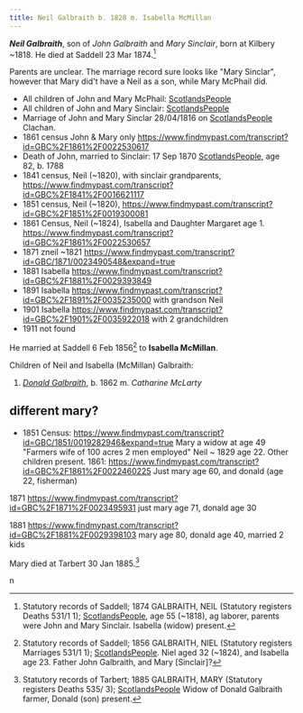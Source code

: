 ```yaml
---
title: Neil Galbraith b. 1828 m. Isabella McMillan
---
```

***Neil Galbraith***, son of *John Galbraith* and *Mary Sinclair*, born at Kilbery ~1818.  He died at Saddell 23 Mar 1874.[^death]

Parents are unclear.  The marriage record sure looks like "Mary Sinclar", however that Mary did't have a Neil as a son, while Mary McPhail did.

*  All children of John and Mary McPhail: [ScotlandsPeople](https://www.scotlandspeople.gov.uk/record-results?search_type=people&event=%28B%20OR%20C%20OR%20S%29&record_type%5B0%5D=opr_births&church_type=Old%20Parish%20Registers&dl_cat=church&dl_rec=church-births-baptisms&surname=galbr&surname_so=starts&forename_so=starts&from_year=1810&to_year=1845&parent_names=john&parent_names_so=exact&parent_name_two=mcphail&parent_name_two_so=soundex&county=ARGYLL&record=Church%20of%20Scotland%20%28old%20parish%20registers%29%20Roman%20Catholic%20Church%20Other%20churches&rd_real_name%5B0%5D=KILBERRY%20OR%20KILCALMONELL%20AND%20KILBERRY&rd_display_name%5B0%5D=KILBERRY%7CKILCALMONELL%20AND%20KILBERRY_KILBERRY&rd_label%5B0%5D=KILBERRY&rd_name%5B0%5D=KILBERRY%20OR%20KILCALMONELL%20AND%20KILBERRY&sort=asc&order=Date&field=year)
* All children of John and Mary Sinclair: [ScotlandsPeople](https://www.scotlandspeople.gov.uk/record-results?search_type=people&event=%28B%20OR%20C%20OR%20S%29&record_type%5B0%5D=opr_births&church_type=Old%20Parish%20Registers&dl_cat=church&dl_rec=church-births-baptisms&surname=galbr&surname_so=starts&forename_so=starts&from_year=1810&to_year=1845&parent_names=john&parent_names_so=exact&parent_name_two=sin&parent_name_two_so=starts&county=ARGYLL&record=Church%20of%20Scotland%20%28old%20parish%20registers%29%20Roman%20Catholic%20Church%20Other%20churches&rd_real_name%5B0%5D=KILBERRY%20OR%20KILCALMONELL%20AND%20KILBERRY&rd_display_name%5B0%5D=KILBERRY%7CKILCALMONELL%20AND%20KILBERRY_KILBERRY&rd_label%5B0%5D=KILBERRY&rd_name%5B0%5D=KILBERRY%20OR%20KILCALMONELL%20AND%20KILBERRY&sort=asc&order=Date&field=year)
* Marriage of John and Mary Sinclar 28/04/1816 on [ScotlandsPeople](https://www.scotlandspeople.gov.uk/view-image/nrs_opr_records/9531131?image=415&return_row=0)  Clachan.
* 1861 census John & Mary only https://www.findmypast.com/transcript?id=GBC%2F1861%2F0022530617
* Death of John, married to Sinclair: 17 Sep 1870  [ScotlandsPeople](https://www.scotlandspeople.gov.uk/view-image/nrs_stat_deaths/1271370?return_row=1), age 82, b. 1788
* 1841 census, Neil (~1820), with sinclair grandparents, https://www.findmypast.com/transcript?id=GBC%2F1841%2F0016621117
* 1851 census, Neil (~1820), https://www.findmypast.com/transcript?id=GBC%2F1851%2F0019300081
* 1861 Census, Neil (~1824), Isabella and Daughter Margaret age 1.  https://www.findmypast.com/transcript?id=GBC%2F1861%2F0022530657
* 1871 zneil ~1821 https://www.findmypast.com/transcript?id=GBC/1871/0023490548&expand=true
* 1881 Isabella https://www.findmypast.com/transcript?id=GBC%2F1881%2F0029393849
* 1891 Isabella https://www.findmypast.com/transcript?id=GBC%2F1891%2F0035235000  with grandson Neil
* 1901 Isabella https://www.findmypast.com/transcript?id=GBC%2F1901%2F0035922018 with 2 grandchildren
* 1911 not found

He married at Saddell 6 Feb 1856[^marriage] to **Isabella McMillan**.

Children of Neil and Isabella (McMillan) Galbraith:

1. *[Donald Galbraith](galbraith-donald-1862-mclarty.md)*, b. 1862 m. *Catharine McLarty*


[^mary-death]: Statutory records of Tarbert; 1885 GALBRAITH, MARY (Statutory registers Deaths 535/ 3); [ScotlandsPeople](https://www.scotlandspeople.gov.uk/view-image/nrs_stat_deaths/2809851)  Widow of Donald Galbraith farmer, Donald (son) present.

[^marriage]: Statutory records of Saddell; 1856 GALBRAITH, NIEL (Statutory registers Marriages 531/1 1); [ScotlandsPeople](https://www.scotlandspeople.gov.uk/view-image/nrs_stat_marriages/8330817).  Niel aged 32 (~1824), and Isabella age 23.  Father John Galbraith, and Mary [Sinclair]?

[^death]: Statutory records of Saddell; 1874 GALBRAITH, NEIL (Statutory registers Deaths 531/1 1); [ScotlandsPeople](https://www.scotlandspeople.gov.uk/view-image/nrs_stat_deaths/1633040), age 55 (~1818), ag laborer,  parents were John and Mary Sinclair. Isabella (widow) present.

## different mary?
* 1851 Census: https://www.findmypast.com/transcript?id=GBC/1851/0019282946&expand=true
  Mary a widow at age 49 "Farmers wife of 100 acres 2 men employed"
  Neil ~ 1829 age 22.
  Other children present.
1861: https://www.findmypast.com/transcript?id=GBC%2F1861%2F0022460225
    Just mary age 60, and donald (age 22, fisherman)
    
1871 https://www.findmypast.com/transcript?id=GBC%2F1871%2F0023495931
    just mary age 71, donald age 30

1881 https://www.findmypast.com/transcript?id=GBC%2F1881%2F0029398103
    mary age 80,  donald age 40, married 2 kids

Mary died at Tarbert 30 Jan 1885.[^mary-death]

n
